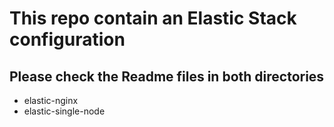# This repo contain an Elastic Stack configuration
## Please check the Readme files in both directories 
-  	elastic-nginx
- elastic-single-node
